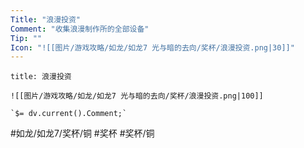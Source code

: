 ```yaml
---
Title: "浪漫投资"
Comment: "收集浪漫制作所的全部设备"
Tip: ""
Icon: "![[图片/游戏攻略/如龙/如龙7 光与暗的去向/奖杯/浪漫投资.png|30]]"
---
```

```ad-common-bronze-trophy
title: 浪漫投资

![[图片/游戏攻略/如龙/如龙7 光与暗的去向/奖杯/浪漫投资.png|100]]

`$= dv.current().Comment;`

```

#如龙/如龙7/奖杯/铜 #奖杯 #奖杯/铜
